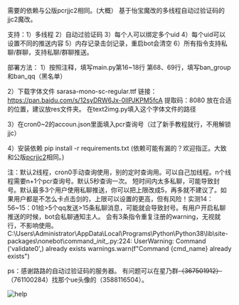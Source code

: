 需要的依赖与公版pcrjjc2相同。(大概）
基于怡宝魔改的多线程自动过验证码的jjc2魔改。

支持：1）多线程 2）自动过验证码 3）每个人可以绑定多个uid
4）每个uid可以设置不同的推送内容 5）内存记录击剑记录，重启bot会清空
6）所有指令支持私聊/群聊，支持私聊/群聊推送。

部署方法：
1）按照注释，填写main.py第16~18行
第68、69行，填写ban_group和ban_qq（黑名单）

2）下载字体文件 sarasa-mono-sc-regular.ttf
链接：https://pan.baidu.com/s/12syDRW6Jx-0IlPJKPM5fcA 
提取码：8080
放在合适的位置，建议放res文件夹。
在text2img.py填入这个字体文件的路径

3）在cron0~2的accoun.json里面填入pcr查询号（过了新手教程就行，不用解锁jjc）

4）安装依赖 pip install -r requirements.txt
    (依赖可能有漏的？欢迎指正。大致和公版[pcrjjc2](https://github.com/cc004/pcrjjc2)相同。)

注：默认2线程，cron0手动查询使用，别的定时查询用。可以自己加线程。n个线程需要n+1个pcr查询号。默认5秒查询一次。
短时间内太多私聊，可能导致封号。默认最多3个用户使用私聊推送，你可以把上限改成5，再多就不建议了。如果用户都是不怎么卡点击剑的，上限可以设置的更高，但有风险！实测14：56~15：01给>5个qq发送>15条私聊消息，可能就会导致封号。有用户开启私聊推送的时候，bot会私聊通知主人。
会有3条指令重复注册的warning，无视就行，不影响使用。
C:\Users\Administrator\AppData\Local\Programs\Python\Python38\lib\site-packages\nonebot\command\__init__.py:224: UserWarning: Command ('validate0',) already exists
  warnings.warn(f"Command {cmd_name} already exists")

ps：感谢路路的自动过验证码的服务器。
有问题可以在星乃群~~（367501912）~~（761100284）找那个ue头像的（3588116504）。

![help](https://user-images.githubusercontent.com/86869355/190118922-da275848-5991-4dc5-9aed-2e2a7a77fd85.jpg)

